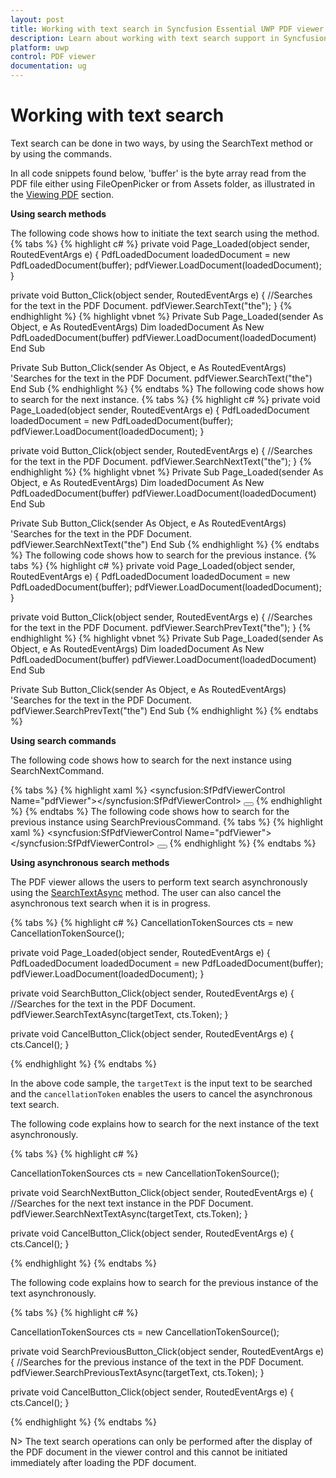 ```yaml
---
layout: post
title: Working with text search in Syncfusion Essential UWP PDF viewer.
description: Learn about working with text search support in Syncfusion UWP Pdf Viewer (SfPdfViewer) control and more details.
platform: uwp
control: PDF viewer
documentation: ug
---
```


# Working with text search

Text search can be done in two ways, by using the SearchText method or by using the commands.

In all code snippets found below, 'buffer' is the byte array read from the PDF file either using FileOpenPicker or from Assets folder, as illustrated in the [Viewing PDF](https://help.syncfusion.com/uwp/sfpdfviewer/concepts-and-features/viewing-pdf) section. 

**Using search methods**

The following code shows how to initiate the text search using the method.
{% tabs %}
{% highlight c# %}
private void Page_Loaded(object sender, RoutedEventArgs e)
{
    PdfLoadedDocument loadedDocument = new PdfLoadedDocument(buffer);
    pdfViewer.LoadDocument(loadedDocument);
}

private void Button_Click(object sender, RoutedEventArgs e)
{
    //Searches for the text in the PDF Document.
    pdfViewer.SearchText("the");
}
{% endhighlight %}
{% highlight vbnet %}
Private Sub Page_Loaded(sender As Object, e As RoutedEventArgs)
    Dim loadedDocument As New PdfLoadedDocument(buffer)
    pdfViewer.LoadDocument(loadedDocument)
End Sub

Private Sub Button_Click(sender As Object, e As RoutedEventArgs)
    'Searches for the text in the PDF Document.
    pdfViewer.SearchText("the")
End Sub
{% endhighlight %}
{% endtabs %}
The following code shows how to search for the next instance.
{% tabs %}
{% highlight c# %}
private void Page_Loaded(object sender, RoutedEventArgs e)
{
    PdfLoadedDocument loadedDocument = new PdfLoadedDocument(buffer);
    pdfViewer.LoadDocument(loadedDocument);
}

private void Button_Click(object sender, RoutedEventArgs e)
{
    //Searches for the text in the PDF Document.
    pdfViewer.SearchNextText("the");
}
{% endhighlight %}
{% highlight vbnet %}
Private Sub Page_Loaded(sender As Object, e As RoutedEventArgs)
    Dim loadedDocument As New PdfLoadedDocument(buffer)
    pdfViewer.LoadDocument(loadedDocument)
End Sub

Private Sub Button_Click(sender As Object, e As RoutedEventArgs)
    'Searches for the text in the PDF Document.
    pdfViewer.SearchNextText("the")
End Sub
{% endhighlight %}
{% endtabs %}
The following code shows how to search for the previous instance.
{% tabs %}
{% highlight c# %}
private void Page_Loaded(object sender, RoutedEventArgs e)
{
    PdfLoadedDocument loadedDocument = new PdfLoadedDocument(buffer);
    pdfViewer.LoadDocument(loadedDocument);
}

private void Button_Click(object sender, RoutedEventArgs e)
{
    //Searches for the text in the PDF Document.
    pdfViewer.SearchPrevText("the");
}
{% endhighlight %}
{% highlight vbnet %}
Private Sub Page_Loaded(sender As Object, e As RoutedEventArgs)
    Dim loadedDocument As New PdfLoadedDocument(buffer)
    pdfViewer.LoadDocument(loadedDocument)
End Sub

Private Sub Button_Click(sender As Object, e As RoutedEventArgs)
    'Searches for the text in the PDF Document.
    pdfViewer.SearchPrevText("the")
End Sub
{% endhighlight %}
{% endtabs %}

**Using search commands**

The following code shows how to search for the next instance using SearchNextCommand.

{% tabs %}
{% highlight xaml %}
<Grid>
        <syncfusion:SfPdfViewerControl Name="pdfViewer"></syncfusion:SfPdfViewerControl>
        <Button Content="Search Next" Command="{Binding ElementName=pdfViewer, Path=SearchNextCommand}" CommandParameter="{Binding Text, ElementName=PageSearchTxtBox}"></Button>
</Grid>
{% endhighlight %}
{% endtabs %}
The following code shows how to search for the previous instance using SearchPreviousCommand.
{% tabs %}
{% highlight xaml %}
<Grid>
        <syncfusion:SfPdfViewerControl Name="pdfViewer"></syncfusion:SfPdfViewerControl>
        <Button Content="Search Next" Command="{Binding ElementName=pdfViewer, Path=SearchPreviousCommand}" CommandParameter="{Binding Text, ElementName=PageSearchTxtBox}"></Button>
</Grid>
{% endhighlight %}
{% endtabs %}

**Using asynchronous search methods**

The PDF viewer allows the users to perform text search asynchronously using the [SearchTextAsync](https://help.syncfusion.com/cr/uwp/Syncfusion.Windows.PdfViewer.SfPdfViewerControl.html#Syncfusion_Windows_PdfViewer_SfPdfViewerControl_SearchTextAsync_System_String_System_Threading_CancellationToken_) method. The user can also cancel the asynchronous text search when it is in progress.

{% tabs %}
{% highlight c# %}
CancellationTokenSources cts = new CancellationTokenSource();

private void Page_Loaded(object sender, RoutedEventArgs e)
{
    PdfLoadedDocument loadedDocument = new PdfLoadedDocument(buffer);
    pdfViewer.LoadDocument(loadedDocument);
}

private void SearchButton_Click(object sender, RoutedEventArgs e)
{
    //Searches for the text in the PDF Document.
    pdfViewer.SearchTextAsync(targetText, cts.Token);
}

private void CancelButton_Click(object sender, RoutedEventArgs e)
{
   cts.Cancel();
}

{% endhighlight %}
{% endtabs %}

In the above code sample, the `targetText` is the input text to be searched and the `cancellationToken` enables the users to cancel the asynchronous text search.

The following code explains how to search for the next instance of the text asynchronously.

{% tabs %}
{% highlight c# %}

CancellationTokenSources cts = new CancellationTokenSource();

private void SearchNextButton_Click(object sender, RoutedEventArgs e)
{
    //Searches for the next text instance in the PDF Document.
    pdfViewer.SearchNextTextAsync(targetText, cts.Token);
}

private void CancelButton_Click(object sender, RoutedEventArgs e)
{
   cts.Cancel();
}

{% endhighlight %}
{% endtabs %}

The following code explains how to search for the previous instance of the text asynchronously. 

{% tabs %}
{% highlight c# %}

CancellationTokenSources cts = new CancellationTokenSource();

private void SearchPreviousButton_Click(object sender, RoutedEventArgs e)
{
    //Searches for the previous instance of the text in the PDF Document.
    pdfViewer.SearchPreviousTextAsync(targetText, cts.Token);
}

private void CancelButton_Click(object sender, RoutedEventArgs e)
{
   cts.Cancel();
}

{% endhighlight %}
{% endtabs %}

N> The text search operations can only be performed after the display of the PDF document in the viewer control and this cannot be initiated immediately after loading the PDF document.
